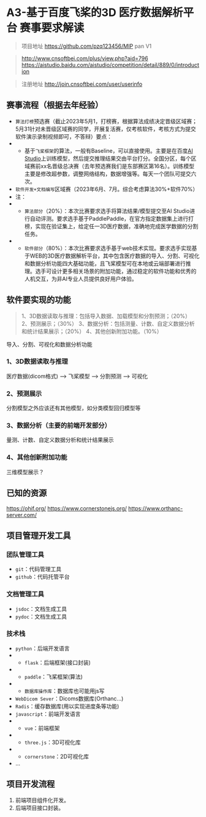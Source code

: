 # A3-基于百度飞桨的3D 医疗数据解析平台 赛事要求解读
> 项目地址 https://github.com/pzq123456/MIP
> pan V1

> http://www.cnsoftbei.com/plus/view.php?aid=796
> https://aistudio.baidu.com/aistudio/competition/detail/889/0/introduction

> 注册地址 http://join.cnsoftbei.com/user/userinfo



## 赛事流程（根据去年经验）
- `算法打榜`预选赛（截止2023年5月1，打榜赛，根据算法成绩决定晋级区域赛；5月31针对未晋级区域赛的同学，开展复活赛，仅考核软件，考核方式为提交软件演示录制视频即可，不答辩）要点：
- * 基于`飞桨框架`的算法，一般有Baseline，可以直接使用。主要是在百度[AI Studio](https://aistudio.baidu.com/aistudio/index)上训练模型，然后提交推理结果交由平台打分。全国分区，每个区域赛前xx名晋级总决赛（去年预选赛我们是东部赛区第16名）。训练模型主要是修改超参数，调整网络结构，数据增强等。每天一个团队可提交六次。
- `软件开发+文档编写`区域赛（2023年6月、7月。综合考虑算法30%+软件70%）
- 注：
- * `算法部分`（20%）：本次比赛要求选手将算法结果/模型提交至AI Studio进行自动评测。要求选手基于PaddlePaddle，在官方指定数据集上进行打榜，实现在验证集上，给定任一3D医疗数据，准确地完成医学数据的分割任务。 
- * `软件部分`（80%）：本次比赛要求选手基于web技术实现。要求选手实现基于WEB的3D医疗数据解析平台，其中包含医疗数据的导入、分割、可视化和数据分析功能四大基础功能，且飞桨模型可在本地或云端部署进行推理。选手可设计更多相关场景的附加功能，通过稳定的软件功能和优秀的人机交互，为非AI专业人员提供良好用户体验。

## 软件要实现的功能
> 1、3D数据读取与推理：包括导入数据、加载模型和分割预测；（20%）
> 2、预测展示；（30%）
> 3、数据分析：包括测量、计数、自定义数据分析和统计结果展示；（20%）
> 4、其他创新附加功能。（10%）

导入、分割、可视化和数据分析功能
### 1、3D数据读取与推理
医疗数据(dicom格式) --> 飞桨模型 --> 分割预测 --> 可视化
### 2、预测展示
分割模型之外应该还有其他模型，如分类模型回归模型等
### 3、数据分析（主要的前端开发部分）
量测、计数、自定义数据分析和统计结果展示
### 4、其他创新附加功能
三维模型展示？

## 已知的资源
https://ohif.org/
https://www.cornerstonejs.org/
https://www.orthanc-server.com/

## 项目管理开发工具

### 团队管理工具
- `git`：代码管理工具
- `github`：代码托管平台
### 文档管理工具
- `jsdoc`：文档生成工具
- `pydoc`：文档生成工具

### 技术栈
- `python`：后端开发语言
- * `flask`：后端框架(接口封装)
- * `paddle`：飞桨框架(算法)
- * `数据库操作库`：数据库也可能用js写
- `WebDicom Sever`：Dicoms数据库(Orthanc...)
- `Radis`：缓存数据库(用以实现进度条等功能)
- `javascript`：前端开发语言
- * `vue`：前端框架
- * `three.js`：3D可视化库
- * `cornerstone`：2D可视化库
- ...

## 项目开发流程
1. 前端项目组件化开发。
2. 后端项目接口封装。

